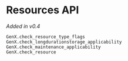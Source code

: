 # Resources API
_Added in v0.4_

```@docs
GenX.check_resource_type_flags
GenX.check_longdurationstorage_applicability
GenX.check_maintenance_applicability
GenX.check_resource
```